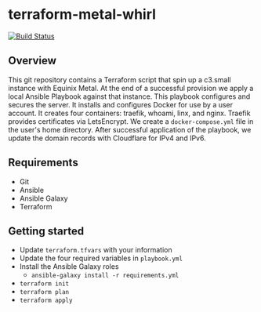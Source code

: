 # terraform-metal-whirl

[![Build Status](https://cloud.drone.io/api/badges/dustinmiller1337/terraform-metal-whirl/status.svg)](https://cloud.drone.io/dustinmiller1337/terraform-metal-whirl)

## Overview

This git repository contains a Terraform script that spin up a c3.small instance with Equinix Metal. 
At the end of a successful provision we apply a local Ansible Playbook against that instance. 
This playbook configures and secures the server. 
It installs and configures Docker for use by a user account. 
It creates four containers: traefik, whoami, linx, and nginx. 
Traefik provides certificates via LetsEncrypt. 
We create a `docker-compose.yml` file in the user's home directory. 
After successful application of the playbook, we update the domain records with Cloudflare for IPv4 and IPv6.

## Requirements

- Git
- Ansible
- Ansible Galaxy
- Terraform

## Getting started

- Update `terraform.tfvars` with your information
- Update the four required variables in `playbook.yml`
- Install the Ansible Galaxy roles
  - ```ansible-galaxy install -r requirements.yml```
- `terraform init`
- `terraform plan`
- `terraform apply`
